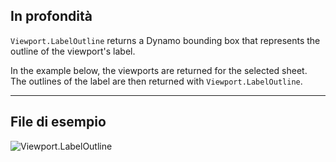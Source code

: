 ## In profondità
`Viewport.LabelOutline` returns a Dynamo bounding box that represents the outline of the viewport's label.

In the example below, the viewports are returned for the selected sheet. The outlines of the label are then returned with `Viewport.LabelOutline`.
___
## File di esempio

![Viewport.LabelOutline](./Revit.Elements.Viewport.LabelOutline_img.jpg)
